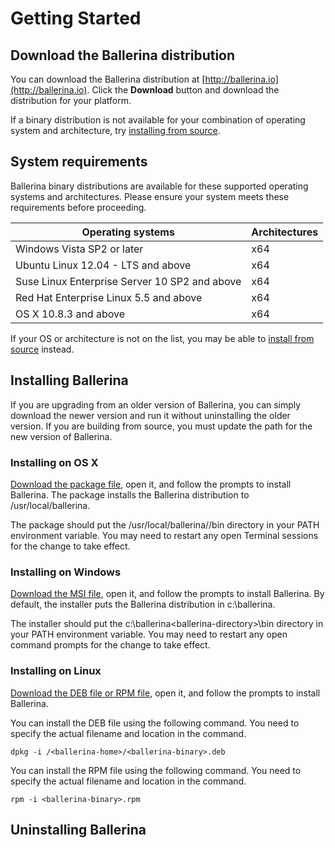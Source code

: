 # Getting Started

## Download the Ballerina distribution

You can download the Ballerina distribution at [http://ballerina.io](http://ballerina.io). Click the **Download** button and download the distribution for your platform.

If a binary distribution is not available for your combination of operating system and architecture, try [installing from source](https://github.com/ballerina-platform/ballerina-lang#install-from-source).

## System requirements

Ballerina binary distributions are available for these supported operating systems and architectures. Please ensure your system meets these requirements before proceeding. 

| Operating systems | Architectures |
| ------------- | :------------- |
| Windows Vista SP2 or later | x64 |
| Ubuntu Linux 12.04 - LTS and above | x64 |
| Suse Linux Enterprise Server 10 SP2 and above | x64 |
| Red Hat Enterprise Linux 5.5 and above | x64 |
| OS X 10.8.3 and above | x64 |

If your OS or architecture is not on the list, you may be able to [install from source](https://github.com/ballerina-platform/ballerina-lang/blob/master/README.md#install-from-source) instead.

## Installing Ballerina

If you are upgrading from an older version of Ballerina, you can simply download the newer version and run it without uninstalling the older version. If you are building from source, you must update the path for the new version of Ballerina.

### Installing on OS X

[Download the package file](https://ballerina.io/downloads/), open it, and follow the prompts to install Ballerina. The package installs the Ballerina distribution to /usr/local/ballerina.

The package should put the /usr/local/ballerina/<ballerina-directory>/bin directory in your PATH environment variable. You may need to restart any open Terminal sessions for the change to take effect.

### Installing on Windows

[Download the MSI file](https://ballerina.io/downloads/), open it, and follow the prompts to install Ballerina. By default, the installer puts the Ballerina distribution in c:\ballerina.

The installer should put the c:\ballerina\<ballerina-directory>\bin directory in your PATH environment variable. You may need to restart any open command prompts for the change to take effect.

### Installing on Linux

[Download the DEB file or RPM file](https://ballerina.io/downloads/), open it, and follow the prompts to install Ballerina.

You can install the DEB file using the following command. You need to specify the actual filename and location in the command.

`
dpkg -i /<ballerina-home>/<ballerina-binary>.deb
`

You can install the RPM file using the following command. You need to specify the actual filename and location in the command.

`
rpm -i <ballerina-binary>.rpm
`

## Uninstalling Ballerina

